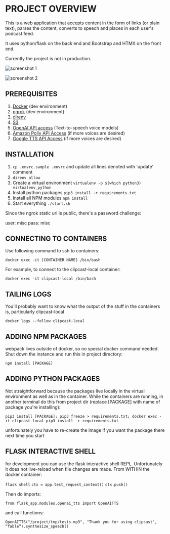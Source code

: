# PROJECT OVERVIEW

This is a web application that accepts content in the form of links (or plain text), parses the content, converts to speech and places in each user's podcast feed.

It uses python/flask on the back end and Bootstrap and HTMX on the front end.

Currently the project is not in production.

![screenshot 1](https://www.thewhiteroom.com/images/clipcast-screenshot1.png)

![screenshot 2](https://www.thewhiteroom.com/images/clipcast-screenshot2.png)

## PREREQUISITES

1.  [Docker](https://www.docker.com/) (dev environment)
2.  [ngrok](https://www.ngrok.com/) (dev environment)
3.  [direnv](https://direnv.net/)
4.  [S3](https://www.cloudflare.com/developer-platform/solutions/s3-compatible-object-storage/)
5.  [OpenAI API access](https://platform.openai.com/docs/overview) (Text-to-speech voice models)
6.  [Amazon Polly API Access](https://docs.aws.amazon.com/polly/latest/dg/what-is.html) (if more voices are desired)
7.  [Google TTS API Access](https://cloud.google.com/text-to-speech?hl=en) (if more voices are desired)

## INSTALLATION

1.  `cp .envrc.sample .envrc` and update all lines denoted with 'update' comment
2.  `direnv allow`
3.  Create a virtual environment `virtualenv -p $(which python3) virtualenv_python`
4.  Install python packages `pip3 install -r requirements.txt`
5.  Install all NPM modules `npm install`
6.  Start everything `./start.sh`

Since the ngrok static url is public, there's a password challenge:

user: misc
pass: misc

## CONNECTING TO CONTAINERS

Use following command to ssh to containers:

`docker exec -it [CONTAINER NAME] /bin/bash`

For example, to connect to the clipcast-local container:

`docker exec -it clipcast-local /bin/bash`

## TAILING LOGS

You'll probably want to know what the output of the stuff in the containers is, particularly clipcast-local

`docker logs --follow clipcast-local`

## ADDING NPM PACKAGES

webpack lives outside of docker, so no special docker command needed. Shut down the instance and run this in project directory:

`npm install [PACKAGE]`

## ADDING PYTHON PACKAGES

Not straightforward because the packages live locally in the virtual environment as well as in the container. While the
containers are running, in another terminal do this from project dir (replace [PACKAGE] with name of package you're installing):

`pip3 install [PACKAGE]; pip3 freeze > requirements.txt; docker exec -it clipcast-local pip3 install -r requirements.txt`

unfortunately you have to re-create the image if you want the package there next time you start

## FLASK INTERACTIVE SHELL

for development you can use the flask interactive shell REPL. Unfortunately it does not live-reload when file changes are made.
From WITHIN the docker container:

`flask shell`
`ctx = app.test_request_context()`
`ctx.push()`

Then do imports:

`from flask_app.modules.openai_tts import OpenAITTS`

and call functions:

`OpenAITTS("/project/tmp/tests.mp3", "Thank you for using clipcast", “fable”).synthesize_speech()`
